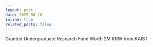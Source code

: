 ```yaml
---
layout: post
date: 2025-06-16
inline: true
related_posts: false
---
```


Granted Undergraduate Research Fund Worth 2M KRW from KAIST

